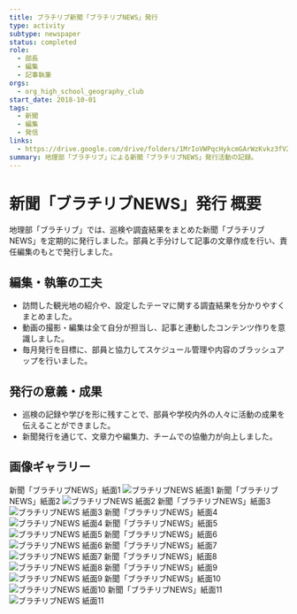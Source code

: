 ```yaml
---
title: ブラチリブ新聞「ブラチリブNEWS」発行
type: activity
subtype: newspaper
status: completed
role:
  - 部長
  - 編集
  - 記事執筆
orgs:
  - org_high_school_geography_club
start_date: 2018-10-01
tags:
  - 新聞
  - 編集
  - 発信
links:
  - https://drive.google.com/drive/folders/1MrIoVWPqcHykcmGArWzKvkz3fV2dVHnU
summary: 地理部「ブラチリブ」による新聞「ブラチリブNEWS」発行活動の記録。
---
```


# 新聞「ブラチリブNEWS」発行 概要

地理部「ブラチリブ」では、巡検や調査結果をまとめた新聞「ブラチリブNEWS」を定期的に発行しました。部員と手分けして記事の文章作成を行い、責任編集のもとで発行しました。

## 編集・執筆の工夫

- 訪問した観光地の紹介や、設定したテーマに関する調査結果を分かりやすくまとめました。
- 動画の撮影・編集は全て自分が担当し、記事と連動したコンテンツ作りを意識しました。
- 毎月発行を目標に、部員と協力してスケジュール管理や内容のブラッシュアップを行いました。

## 発行の意義・成果

- 巡検の記録や学びを形に残すことで、部員や学校内外の人々に活動の成果を伝えることができました。
- 新聞発行を通じて、文章力や編集力、チームでの協働力が向上しました。

## 画像ギャラリー

新聞「ブラチリブNEWS」紙面1
![ブラチリブNEWS 紙面1](assets/burachiribu_news_1.jpg)
新聞「ブラチリブNEWS」紙面2
![ブラチリブNEWS 紙面2](assets/burachiribu_news_2.jpg)
新聞「ブラチリブNEWS」紙面3
![ブラチリブNEWS 紙面3](assets/burachiribu_news_3.jpg)
新聞「ブラチリブNEWS」紙面4
![ブラチリブNEWS 紙面4](assets/burachiribu_news_4.jpg)
新聞「ブラチリブNEWS」紙面5
![ブラチリブNEWS 紙面5](assets/burachiribu_news_5.jpg)
新聞「ブラチリブNEWS」紙面6
![ブラチリブNEWS 紙面6](assets/burachiribu_news_6.jpg)
新聞「ブラチリブNEWS」紙面7
![ブラチリブNEWS 紙面7](assets/burachiribu_news_7.jpg)
新聞「ブラチリブNEWS」紙面8
![ブラチリブNEWS 紙面8](assets/burachiribu_news_8.jpg)
新聞「ブラチリブNEWS」紙面9
![ブラチリブNEWS 紙面9](assets/burachiribu_news_9.jpg)
新聞「ブラチリブNEWS」紙面10
![ブラチリブNEWS 紙面10](assets/burachiribu_news_10.jpg)
新聞「ブラチリブNEWS」紙面11
![ブラチリブNEWS 紙面11](assets/burachiribu_news_11.jpg)
